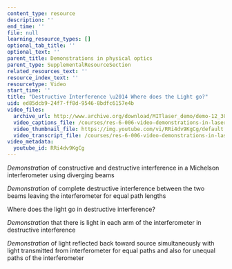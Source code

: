 ```yaml
---
content_type: resource
description: ''
end_time: ''
file: null
learning_resource_types: []
optional_tab_title: ''
optional_text: ''
parent_title: Demonstrations in physical optics
parent_type: SupplementalResourceSection
related_resources_text: ''
resource_index_text: ''
resourcetype: Video
start_time: ''
title: "Destructive Interference \u2014 Where does the Light go?"
uid: ed85dcb9-24f7-ff8d-9546-8bdfc6157e4b
video_files:
  archive_url: http://www.archive.org/download/MITlaser_demo/demo-12_300k.mp4
  video_captions_file: /courses/res-6-006-video-demonstrations-in-lasers-and-optics-spring-2008/51a2a91e8f6c578baa2c51d6837ec42b_RRi4dv9KgCg.vtt
  video_thumbnail_file: https://img.youtube.com/vi/RRi4dv9KgCg/default.jpg
  video_transcript_file: /courses/res-6-006-video-demonstrations-in-lasers-and-optics-spring-2008/c61732424e1a162e8d429c1e6308999c_RRi4dv9KgCg.pdf
video_metadata:
  youtube_id: RRi4dv9KgCg
---
```


_Demonstration_ of constructive and destructive interference in a Michelson interferometer using diverging beams

_Demonstration_ of complete destructive interference between the two beams leaving the interferometer for equal path lengths

Where does the light go in destructive interference?

_Demonstration_ that there is light in each arm of the interferometer in destructive interference

_Demonstration_ of light reflected back toward source simultaneously with light transmitted from interferometer for equal paths and also for unequal paths of the interferometer